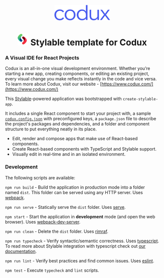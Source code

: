 <div align="center">  
    <img height="50"src="./src/assets/codux.svg">  
    <h1 ><img height="40"src="./src/assets/stylable.svg"> Stylable template for Codux</h1>
</div>

### A Visual IDE for React Projects

Codux is an all-in-one visual development environment. Whether you’re starting a new app, creating components, or editing an existing project, every visual change you make reflects instantly in the code and vice versa. To learn more about Codux, visit our website - [https://www.codux.com/](https://www.codux.com/)

This [Stylable](https://github.com/wix/stylable)-powered application was bootstrapped with `create-stylable-app`.

It includes a single React component to start your project with, a sample [`codux.config.json`](codux.config.json) with preconfigured keys, a `package.json` file to describe the project's packages and dependencies, and a folder and component structure to put everything neatly in its place.

- Edit, render and compose apps that make use of React-based components.
- Create React-based components with TypeScript and Stylable support.
- Visually edit in real-time and in an isolated environment.

### Development

The following scripts are available:

`npm run build` - Build the application in production mode into a folder named `dist`. This folder can be served using any HTTP server. Uses [webpack](https://github.com/webpack/webpack).

`npm run serve` - Statically serve the `dist` folder. Uses [serve](https://github.com/zeit/serve).

`npm start` - Start the application in **development** mode (and open the web browser). Uses [webpack-dev-server](https://github.com/webpack/webpack-dev-server).

`npm run clean` - Delete the `dist` folder. Uses [rimraf](https://github.com/isaacs/rimraf).

`npm run typecheck` - Verify syntactic/semantic correctness. Uses [typescript](https://github.com/microsoft/TypeScript). To read more about Stylable integration with typescript check out [our documentation](https://stylable.io/docs/getting-started/typescript-integration).

`npm run lint` - Verify best practices and find common issues. Uses [eslint](https://github.com/eslint/eslint).

`npm test` - Execute `typecheck` and `lint` scripts.

